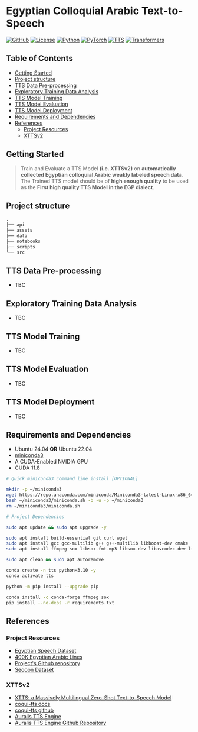 # Egyptian  Colloquial Arabic Text-to-Speech <!-- omit in toc -->

[![GitHub](https://img.shields.io/badge/GitHub-SeqoonTTS-blue?style=flat-square)](https://github.com/AbdoKhaled-2021/SeqoonTTS)
[![License](<https://img.shields.io/badge/License-Proprietary-darkred.svg>)](./LICENSE)
[![Python](<https://img.shields.io/badge/Python-3.12-blue>)](https://www.python.org/)
[![PyTorch](<https://img.shields.io/badge/PyTorch-2.5.1+cu124-FF5733>)](https://pytorch.org/)
[![TTS](<https://img.shields.io/badge/TTS-0.25.1-green>)](https://github.com/idiap/coqui-ai-TTS)
[![Transformers](<https://img.shields.io/badge/Transformers-4.46.2-yellow>)](https://github.com/huggingface/transformers)

## Table of Contents <!-- omit in toc -->

- [Getting Started](#getting-started)
- [Project structure](#project-structure)
- [TTS Data Pre-processing](#tts-data-pre-processing)
- [Exploratory Training Data Analysis](#exploratory-training-data-analysis)
- [TTS Model Training](#tts-model-training)
- [TTS Model Evaluation](#tts-model-evaluation)
- [TTS Model Deployment](#tts-model-deployment)
- [Requirements and Dependencies](#requirements-and-dependencies)
- [References](#references)
  - [Project Resources](#project-resources)
  - [XTTSv2](#xttsv2)


## Getting Started

> Train and Evaluate a TTS Model **(i.e. XTTSv2)** on **automatically collected Egyptian colloquial Arabic weakly labeled speech data**. The Trained TTS model should be of **high enough quality** to be used as the **First high quality TTS Model in the EGP dialect**.


## Project structure

```txt
.
├── api
├── assets
├── data
├── notebooks
├── scripts
└── src
```


## TTS Data Pre-processing

- TBC

## Exploratory Training Data Analysis

- TBC

## TTS Model Training

- TBC

## TTS Model Evaluation

- TBC

## TTS Model Deployment

- TBC

## Requirements and Dependencies

- Ubuntu 24.04 **OR** Ubuntu 22.04
- [miniconda3](https://docs.anaconda.com/miniconda/install/)
- A CUDA-Enabled NVIDIA GPU
- CUDA 11.8

```bash
# Quick miniconda3 command line install [OPTIONAL]

mkdir -p ~/miniconda3
wget https://repo.anaconda.com/miniconda/Miniconda3-latest-Linux-x86_64.sh -O ~/miniconda3/miniconda.sh
bash ~/miniconda3/miniconda.sh -b -u -p ~/miniconda3
rm ~/miniconda3/miniconda.sh
```

```bash
# Project Dependencies

sudo apt update && sudo apt upgrade -y

sudo apt install build-essential git curl wget
sudo apt install gcc gcc-multilib g++ g++-multilib libboost-dev cmake
sudo apt install ffmpeg sox libsox-fmt-mp3 libsox-dev libavcodec-dev libsndfile1 pulseaudio

sudo apt clean && sudo apt autoremove

conda create -n tts python=3.10 -y
conda activate tts

python -m pip install --upgrade pip

conda install -c conda-forge ffmpeg sox
pip install --no-deps -r requirements.txt
```


## References

### Project Resources

- [Egyptian Speech Dataset](https://www.kaggle.com/datasets/iraqyomar/egyspeech/data)
- [400K Egyptian Arabic Lines](https://www.kaggle.com/datasets/fadisarwat/egyptian-arabic-lines)
- [Project's Github repository](https://github.com/AbdoKhaled-2021/SeqoonTTS)
- [Seqoon Dataset](https://drive.google.com/file/d/1OEGEIuklWz_HWSLb9mYgWPvs72IfvwXN/view?usp=sharing)

### XTTSv2

- [XTTS: a Massively Multilingual Zero-Shot Text-to-Speech Model](https://arxiv.org/pdf/2406.04904)
- [coqui-tts docs](https://coqui-tts.readthedocs.io/en/latest/)
- [coqui-tts github](https://github.com/idiap/coqui-ai-TTS)
- [Auralis TTS Engine](https://www.astramind.ai/post/auralis)
- [Auralis TTS Engine Github Repository](https://www.astramind.ai/post/auralis)
